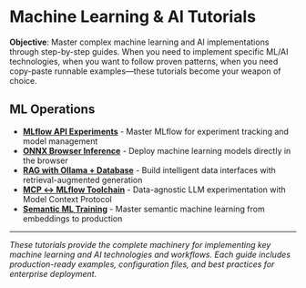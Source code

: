 # Machine Learning & AI Tutorials

**Objective**: Master complex machine learning and AI implementations through step-by-step guides. When you need to implement specific ML/AI technologies, when you want to follow proven patterns, when you need copy-paste runnable examples—these tutorials become your weapon of choice.

## ML Operations

- **[MLflow API Experiments](mlflow-api-experiments.md)** - Master MLflow for experiment tracking and model management
- **[ONNX Browser Inference](onnx-browser-inference.md)** - Deploy machine learning models directly in the browser
- **[RAG with Ollama + Database](rag-ollama-db.md)** - Build intelligent data interfaces with retrieval-augmented generation
- **[MCP ↔ MLflow Toolchain](mcp-mlflow-toolchain.md)** - Data-agnostic LLM experimentation with Model Context Protocol
- **[Semantic ML Training](semantic-ml-training.md)** - Master semantic machine learning from embeddings to production

---

*These tutorials provide the complete machinery for implementing key machine learning and AI technologies and workflows. Each guide includes production-ready examples, configuration files, and best practices for enterprise deployment.*
